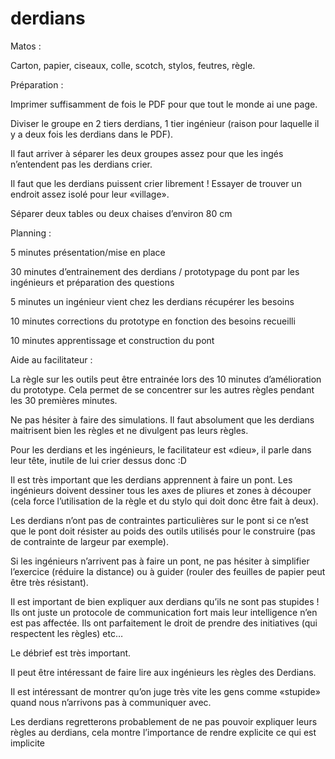 # derdians

Matos :

Carton, papier, ciseaux, colle, scotch, stylos, feutres, règle.

 

Préparation :

Imprimer suffisamment de fois le PDF pour que tout le monde ai une page.

Diviser le groupe en 2 tiers derdians, 1 tier ingénieur (raison pour laquelle il y a deux fois les derdians dans le PDF).

Il faut arriver à séparer les deux groupes assez pour que les ingés n’entendent pas les derdians crier.

Il faut que les derdians puissent crier librement ! Essayer de trouver un endroit assez isolé pour leur «village».

Séparer deux tables ou deux chaises d’environ 80 cm

 

Planning :

5 minutes présentation/mise en place

30 minutes d’entrainement des derdians / prototypage du pont par les ingénieurs et préparation des questions

5 minutes un ingénieur vient chez les derdians récupérer les besoins

10 minutes corrections du prototype en fonction des besoins recueilli

10 minutes apprentissage et construction du pont

 

Aide au facilitateur :

La règle sur les outils peut être entrainée lors des 10 minutes d’amélioration du prototype. Cela permet de se concentrer sur les autres règles pendant les 30 premières minutes.

Ne pas hésiter à faire des simulations. Il faut absolument que les derdians maitrisent bien les règles et ne divulgent pas leurs règles.

Pour les derdians et les ingénieurs, le facilitateur est «dieu», il parle dans leur tête, inutile de lui crier dessus donc :D

Il est très important que les derdians apprennent à faire un pont. Les ingénieurs doivent dessiner tous les axes de pliures et zones à découper (cela force l’utilisation de la règle et du stylo qui doit donc être fait à deux).

Les derdians n’ont pas de contraintes particulières sur le pont si ce n’est que le pont doit résister au poids des outils utilisés pour le construire (pas de contrainte de largeur par exemple).

Si les ingénieurs n’arrivent pas à faire un pont, ne pas hésiter à simplifier l’exercice (réduire la distance) ou à guider (rouler des feuilles de papier peut être très résistant).

Il est important de bien expliquer aux derdians qu’ils ne sont pas stupides ! Ils ont juste un protocole de communication fort mais leur intelligence n’en est pas affectée. Ils ont parfaitement le droit de prendre des initiatives (qui respectent les règles) etc…

Le débrief est très important.

Il peut être intéressant de faire lire aux ingénieurs les règles des Derdians.

Il est intéressant de montrer qu’on juge très vite les gens comme «stupide» quand nous n’arrivons pas à communiquer avec.

Les derdians regretterons probablement de ne pas pouvoir expliquer leurs règles au derdians, cela montre l’importance de rendre explicite ce qui est implicite
